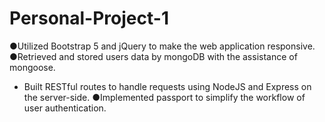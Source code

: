 # Personal-Project-1  
●Utilized Bootstrap 5 and jQuery to make the web application responsive.  
●Retrieved and stored users data by mongoDB with the assistance of mongoose.  
 - Built RESTful routes to handle requests using NodeJS and Express on the server-side.
●Implemented passport to simplify the workflow of user authentication.  
